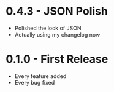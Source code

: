 # 0.4.3 - JSON Polish
- Polished the look of JSON
- Actually using my changelog now

# 0.1.0 - First Release
- Every feature added
- Every bug fixed
